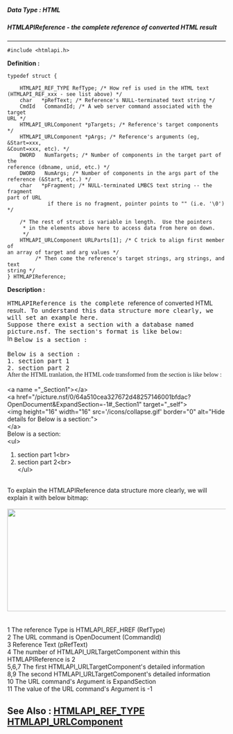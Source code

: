 ##### Data Type : HTML
##### HTMLAPIReference - the complete reference of converted HTML result
---
```
#include <htmlapi.h>
```

**Definition :**
```
typedef struct {

	HTMLAPI_REF_TYPE RefType; /* How ref is used in the HTML text 
(HTMLAPI_REF_xxx - see list above) */
	char   *pRefText; /* Reference's NULL-terminated text string */
	CmdId   CommandId; /* A web server command associated with the target 
URL */
	HTMLAPI_URLComponent *pTargets; /* Reference's target components */
	HTMLAPI_URLComponent *pArgs; /* Reference's arguments (eg, &Start=xxx, 
&Count=xxx, etc). */
	DWORD   NumTargets; /* Number of components in the target part of the 
reference (dbname, unid, etc.) */
	DWORD   NumArgs; /* Number of components in the args part of the 
reference (&Start, etc.) */
	char   *pFragment; /* NULL-terminated LMBCS text string -- the fragment 
part of URL
	         if there is no fragment, pointer points to "" (i.e. '\0') */

	/* The rest of struct is variable in length.  Use the pointers
	 * in the elements above here to access data from here on down.
	 */
	HTMLAPI_URLComponent URLParts[1]; /* C trick to align first member of 
an array of target and arg values */
	     /* Then come the reference's target strings, arg strings, and text 
string */
} HTMLAPIReference;
```

**Description :**

<tt>HTMLAPIReference is the complete </tt>reference of converted HTML result<tt>. To understand this data structure more clearly, we will set an example here.</tt><br>
<tt>Suppose there exist a section with a database named picture.nsf. The section's format is like below:</tt><br>
<img width="16" height="16" src="/icons/graycol.gif" border="0" alt="Inactive hide details for Below is a section :"><tt>Below is a section :</tt><br>
<br>
<tt>Below is a section :</tt><br>
<tt>	1. section part 1</tt><br>
<tt>	2. section part 2</tt><br>
<font face="Times New Roman">After the HTML tranlation,  the HTML code transformed from the section is like below :</font><br>
<br>
&lt;a name =&quot;_Section1&quot;&gt;&lt;/a&gt;<br>
&lt;a href=&quot;/picture.nsf/0/64a510cea327672d48257146001bfdac?OpenDocument&amp;ExpandSection=-1#_Section1&quot; target=&quot;_self&quot;&gt;<br>
&lt;img height=&quot;16&quot; width=&quot;16&quot; src='/icons/collapse.gif' border=&quot;0&quot; alt=&quot;Hide details for Below is a section:&quot;&gt;<br>
&lt;/a&gt;<br>
Below is a section:<br>
&lt;ul&gt;<br>
1. section part 1&lt;br&gt;<br>
2. section part 2&lt;br&gt;<br>
&lt;/ul&gt;<br>
<br>
To explain the HTMLAPIReference data structure more clearly, we will explain it with below bitmap:<br>
<br>
<img src="/apiref.nsf/0/134acd680a97ca7b48257196004256c5/LongDesc/58.47D2?OpenElement&FieldElemFormat=gif" width="907" height="236"><br>
<br>
<br>
1  	 The reference Type is HTMLAPI_REF_HREF (RefType)<br>
2 	 The URL command is OpenDocument (CommandId)<br>
3  	 Reference Text (pRefText)<br>
4 	 The number of HTMLAPI_URLTargetComponent within this HTMLAPIReference is 2<br>
5,6,7 	 The first HTMLAPI_URLTargetComponent's detailed information<br>
8,9	 The second HTMLAPI_URLTargetComponent's detailed information<br>
10	 The URL command's Argument is ExpandSection<br>
11	 The value of the URL command's Argument is -1


**See Also :**
[HTMLAPI_REF_TYPE](/domino-c-api-docs/reference/Data/HTMLAPI_REF_TYPE)
[HTMLAPI_URLComponent](/domino-c-api-docs/reference/Data/HTMLAPI_URLComponent)
---
